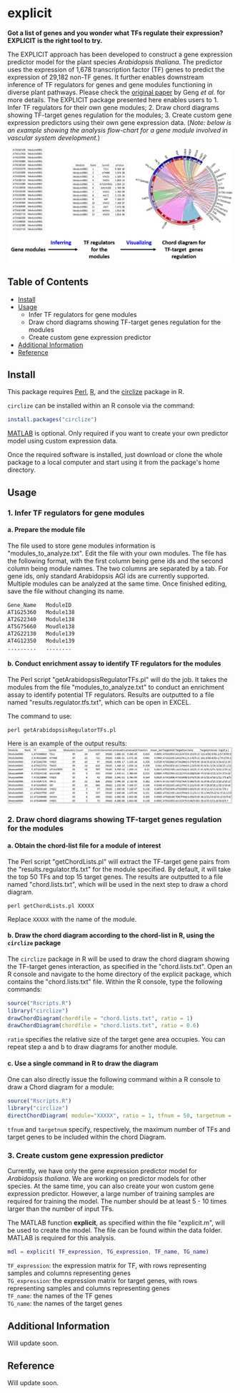 # explicit

**Got a list of genes and you wonder what TFs regulate their expression? EXPLICIT is the right tool to try.**

The EXPLICIT approach has been developed to construct a gene expression predictor model for the plant species *Arabidopsis thaliana*. The predictor uses the expression of 1,678 transcription factor (TF) genes to predict the expression of 29,182 non-TF genes. It further enables downstream inference of TF regulators for genes and gene modules functioning in diverse plant pathways. Please check the [original paper](https://github.com/MaShisongLab/explicit#Reference) by Geng *et al.* for more details. The EXPLICIT package presented here enables users to 1. Infer TF regulators for their own gene modules; 2. Draw chord diagrams showing TF-target genes regulation for the modules; 3. Create custom gene expression predictors using their own gene expression data. (*Note: below is an example showing the analysis flow-chart for a gene module involved in vascular system development.*)

<a><img alt="The Analysis Work-flow" src="./data/working_flow.png" align="center" width="700" ></a>

## Table of Contents
- [Install](https://github.com/MaShisongLab/explicit#Install)
- [Usage](https://github.com/MaShisongLab/explicit#Usage)
   - Infer TF regulators for gene modules
   - Draw chord diagrams showing TF-target genes regulation for the modules
   - Create custom gene expression predictor
- [Additional Information](https://github.com/MaShisongLab/explicit#additional-information)
- [Reference](https://github.com/MaShisongLab/explicit#Reference)

## Install
This package requires [Perl](https://www.activestate.com/products/perl/downloads/), [R](https://www.r-project.org/), and the [circlize](https://www.rdocumentation.org/packages/circlize/) package in R. 

`circlize` can be installed within an R console via the command:

```R
install.packages("circlize")
```
[MATLAB](https://www.mathworks.com/products/matlab.html) is optional. Only required if you want to create your own predictor model using custom expression data. 

Once the required software is installed, just download or clone the whole package to a local computer and start using it from the package's home directory. 

## Usage

### 1. Infer TF regulators for gene modules

#### a. Prepare the module file
The file used to store gene modules information is "modules_to_analyze.txt". Edit the file with your own modules. The file has the following format, with the first column being gene ids and the second column being module names. The two columns are separated by a tab. For gene ids, only standard Arabidopsis AGI ids are currently supported. Multiple modules can be analyzed at the same time. Once finished editing, save the file without changing its name.
```
Gene_Name   ModuleID
AT1G25360   Module138
AT2G22340   Module138
AT5G75660   Moudle138
AT2G22130   Module139
AT4G12350   Module139
.........   ........
```
#### b. Conduct enrichment assay to identify TF regulators for the modules
The Perl script "getArabidopsisRegulatorTFs.pl" will do the job. It takes the modules from the file "modules_to_analyze.txt" to conduct an enrichment assay to identify potential TF regulators. Results are outputted to a file named "results.regulator.tfs.txt", which can be open in EXCEL.

The command to use:
```shell
perl getArabidopsisRegulatorTFs.pl
```
Here is an example of the output results:
![alt-text](./data/results_sample.png "Output result example")


### 2. Draw chord diagrams showing TF-target genes regulation for the modules
#### a. Obtain the chord-list file for a module of interest
The Perl script "getChordLists.pl" will extract the TF-target gene pairs from the "results.regulator.tfs.txt" for the module specified. By default, it will take the top 50 TFs and top 15 target genes. The results are outputted to a file named "chord.lists.txt", which will be used in the next step to draw a chord diagram. 
```shell
perl getChordLists.pl XXXXX
```
Replace `XXXXX` with the name of the module.
#### b. Draw the chord diagram according to the chord-list in R, using the `circlize` package
The `circlize` package in R will be used to draw the chord diagram showing the TF-target genes interaction, as specified in the "chord.lists.txt". Open an R console and navigate to the home directory of the explicit package, which contains the "chord.lists.txt" file. Within the R console, type the following commands:
```R
source("Rscripts.R")
library("circlize")
drawChordDiagram(chordfile = "chord.lists.txt", ratio = 1)
drawChordDiagram(chordfile = "chord.lists.txt", ratio = 0.6)
```
`ratio` specifies the relative size of the target gene area occupies. You can repeat step a and b to draw diagrams for another module.

#### c. Use a single command in R to draw the diagram
One can also directly issue the following command within a R console to draw a Chord diagram for a module:
```R
source("Rscripts.R")
library("circlize")
directChordDiagram( module="XXXXX", ratio = 1, tfnum = 50, targetnum = 15)
```
`tfnum` and `targetnum` specify, respectively, the maximum number of TFs and target genes to be included within the chord Diagram.

### 3. Create custom gene expression predictor 
Currently, we have only the gene expression predictor model for *Arabidopsis thaliana*. We are working on predictor models for other species. At the same time, you can also create your won custom gene expression predictor. However, a large number of training samples are required for training the model. The number should be at least 5 - 10 times larger than the number of input TFs.

The MATLAB function <B>explicit</B>, as specified within the file "explicit.m", will be used to create the model. The file can be found within the data folder. MATLAB is required for this analysis.
```matlab
mdl = explicit( TF_expression, TG_expression, TF_name, TG_name)
```
`TF_expression`: the expression matrix for TF, with rows representing samples and columns representing genes <br>
`TG_expression`: the expression matrix for target genes, with rows representing samples and columns representing genes <br> 
`TF_name`: the names of the TF genes <br>
`TG_name`: the names of the target genes <br>

## Additional Information
Will update soon.

## Reference

Will update soon.

